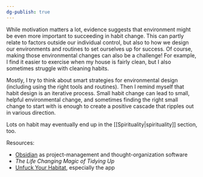```yaml
---
dg-publish: true
---
```


While motivation matters a lot, evidence suggests that environment might be even more important to succeeding in habit change. This can partly relate to factors outside our individual control, but also to how we design our environments and routines to set ourselves up for success. Of course, making those environmental changes can also be a challenge! For example, I find it easier to exercise when my house is fairly clean, but I also sometimes struggle with cleaning habits. 

Mostly, I try to think about smart strategies for environmental design (including using the right tools and routines). Then I remind myself that habit design is an iterative process. Small habit change can lead to small, helpful environmental change, and sometimes finding the right small change to start with is enough to create a positive cascade that ripples out in various direction.

Lots on habit may eventually end up in the [[Spirituality|spirituality]] section, too.

Resources:

- [Obsidian](http://obsidian.md) as project-management and thought-organization software
- *The Life Changing Magic of Tidying Up*
- [Unfuck Your Habitat](https://www.unfuckyourhabitat.com/), especially the app

